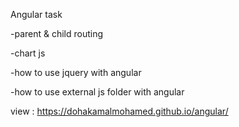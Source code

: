 Angular task 

-parent & child routing 

-chart js 

-how to use jquery with angular 

-how to use external js folder with angular 

view :  https://dohakamalmohamed.github.io/angular/

